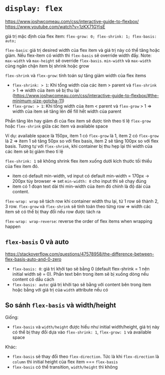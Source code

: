 # `display: flex`

<https://www.joshwcomeau.com/css/interactive-guide-to-flexbox/>
<https://www.youtube.com/watch?v=1zKX71GYisE>

giá trị mặc định của flex item: `flex-grow: 0; flex-shrink: 1; flex-basis: auto;`

`flex-basis`: giá trị desired width của flex item và giá trị này có thể tăng hoặc giảm. Nếu flex-item có width thì `flex-basis` sẽ override width đấy. Note: `max-width` và `max-height` sẽ override `flex-basis`. `min-width` và `max-width` cũng ngăn chặn item bị shrink hoặc grow

`flex-shrink` và `flex-grow`: tính toán sự tăng giảm width của flex items

- `flex-shrink: > 1`: Khi tổng width của các item > parent và `flex-shrink` > 1 => width của item sẽ bị thu lại (<https://www.joshwcomeau.com/css/interactive-guide-to-flexbox/#the-minimum-size-gotcha-11>)
- `flex-grow: > 1`: Khi tổng width của item < parent và `flex-grow` > 1 => width của item sẽ tăng lên để fill hết width của parent

Phần tăng lên hay giảm đi của flex item sẽ được tính theo tỉ lệ `flex-grow` hoặc `flex-shrink` giữa các item và available space

Ví dụ: available space là 150px, item 1 có `flex-grow` là 1, item 2 có `flex-grow` là 2 => item 1 sẽ tăng 50px so với flex basis, item 2 sẽ tăng 100px so với flex basis. Tương tự với `flex-shrink`, khi container bị thu hẹp lại thì width của các item sẽ bị giảm theo tỉ lệ

`flex-shrink: 1` sẽ không shrink flex item xuống dưới kích thước tối thiểu của flex item đó.

- item có default min-width, vd input có default min-width = 170px -> 200px tùy browser => set `min-width: 0` cho input thì sẽ chạy đúng
- item có 1 đoạn text dài thì min-width của item đó chính là độ dài của content.

`flex-wrap: wrap` sẽ tách row khi container width thu lại, từ 1 row sẽ thành 2, 3 row. `flex-grow` và `flex-shrink` sẽ tính toán theo từng row => width các item sẽ có thể bị thay đổi nếu row được tách ra

`flex-wrap: wrap-reverse`: reverse the order of flex items when wrapping happen

## `flex-basis` 0 và auto

<https://stackoverflow.com/questions/47578958/the-difference-between-flex-basis-auto-and-0-zero>
	
- `flex-basis: 0`: giá trị khởi tạo sẽ bằng 0 (default flex-shrink = 1 nên initial width sẽ = 0). Phần text bên trong item sẽ bị xuống dòng nếu content có dấu cách
- `flex-basis: auto`: giá trị khởi tạo sẽ bằng với content bên trong item hoặc bằng với giá trị của `width` attribute nếu có

## So sánh `flex-basis` và width/height

Giống:

- `flex-basis` và `width/height` được hiểu như initial width/height, giá trị này có thể bị thay đổi dựa vào `flex-shrink: 1`, `flex-grow: 1` và available space

Khác:

- `flex-basis` sẽ thay đổi theo `flex-direction`. Tức là khi `flex-direction` là `column` thì initial height của flex item === `flex-basis`
- `flex-basis` có thể transition, `width/height` thì không